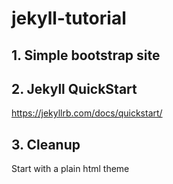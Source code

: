 # jekyll-tutorial
## 1. Simple bootstrap site
## 2. Jekyll QuickStart
https://jekyllrb.com/docs/quickstart/
## 3. Cleanup
Start with a plain html theme

